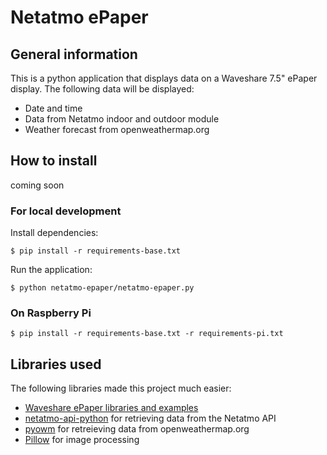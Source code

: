 # Netatmo ePaper

## General information
This is a python application that displays data on a Waveshare 7.5" ePaper display.
The following data will be displayed:
* Date and time
* Data from Netatmo indoor and outdoor module
* Weather forecast from openweathermap.org


## How to install
coming soon

### For local development
Install dependencies:

```$ pip install -r requirements-base.txt```

Run the application:

```$ python netatmo-epaper/netatmo-epaper.py```

### On Raspberry Pi
```$ pip install -r requirements-base.txt -r requirements-pi.txt```


## Libraries used
The following libraries made this project much easier:
* [Waveshare ePaper libraries and examples](https://github.com/waveshare/e-Paper)
* [netatmo-api-python](https://github.com/philippelt/netatmo-api-python) for retrieving data from the Netatmo API
* [pyowm](https://github.com/csparpa/pyowm) for retreieving data from openweathermap.org
* [Pillow](https://github.com/python-pillow/Pillow) for image processing